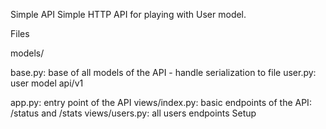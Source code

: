 Simple API
Simple HTTP API for playing with User model.

Files

models/

base.py: base of all models of the API - handle serialization to file
user.py: user model
api/v1

app.py: entry point of the API
views/index.py: basic endpoints of the API: /status and /stats
views/users.py: all users endpoints
Setup
